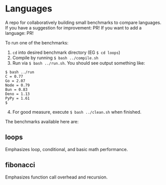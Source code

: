 # Languages

A repo for collaboratively building small benchmarks to compare languages.
If you have a suggestion for improvement: PR!
If you want to add a language: PR!

To run one of the benchmarks:

1. `cd` into desired benchmark directory (EG `$ cd loops`)
2. Compile by running `$ bash ../compile.sh`
3. Run via `$ bash ../run.sh`.
  You should see output something like:
  
  ```
  $ bash ../run
  C = 0.77
  Go = 2.07
  Node = 0.79
  Bun = 0.83
  Deno = 1.13
  PyPy = 1.61
  $
  ```

4. For good measure, execute `$ bash ../clean.sh` when finished.

The benchmarks available here are:

## loops

Emphasizes loop, conditional, and basic math performance.

## fibonacci

Emphasizes function call overhead and recursion.

